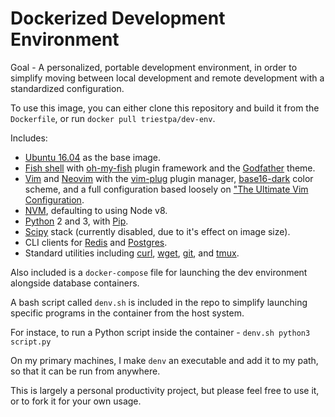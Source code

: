 # Dockerized Development Environment

Goal - A personalized, portable development environment, in order to simplify moving between local development and remote development with a standardized configuration.

To use this image, you can either clone this repository and build it from the `Dockerfile`, or run `docker pull triestpa/dev-env`. 

Includes:
- [Ubuntu 16.04](https://hub.docker.com/_/ubuntu/) as the base image.
- [Fish shell](https://fishshell.com/) with [oh-my-fish](https://github.com/oh-my-fish/oh-my-fish) plugin framework and the [Godfather](https://github.com/oh-my-fish/theme-godfather) theme.
- [Vim](http://www.vim.org/) and [Neovim](https://neovim.io/) with the [vim-plug](https://github.com/junegunn/vim-plug) plugin manager, [base16-dark](https://github.com/chriskempson/base16-vim) color scheme, and a full configuration based loosely on ["The Ultimate Vim Configuration](https://github.com/amix/vimrc).
- [NVM](https://github.com/creationix/nvm), defaulting to using Node v8.
- [Python](https://www.python.org/) 2 and 3, with [Pip](https://pypi.python.org/pypi/pip).
- [Scipy](https://www.scipy.org/) stack (currently disabled, due to it's effect on image size).
- CLI clients for [Redis](https://redis.io/) and [Postgres](https://www.postgresql.org/). 
- Standard utilities including [curl](https://curl.haxx.se/), [wget](https://www.gnu.org/software/wget/), [git](https://git-scm.com/), and [tmux](https://github.com/tmux/tmux).

Also included is a `docker-compose` file for launching the dev environment alongside database containers.

A bash script called `denv.sh` is included in the repo to simplify launching specific programs in the container from the host system.

For instace, to run a Python script inside the container -
`denv.sh python3 script.py`

On my primary machines, I make `denv` an executable and add it to my path, so that it can be run from anywhere.

This is largely a personal productivity project, but please feel free to use it, or to fork it for your own usage.

